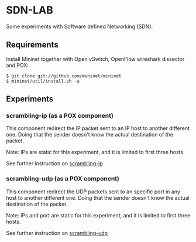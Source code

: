 # SDN-LAB
Some experiments with Software defined Networking (SDN).

## Requirements
Install Mininet together with Open vSwitch, OpenFlow wireshark dissector and POX:

```
$ git clone git://github.com/mininet/mininet
$ mininet/util/install.sh -a
```

## Experiments

### scrambling-ip (as a POX component)
This component redirect the IP packet sent to an IP host to another different one. Doing that the sender doesn't know the actual destination of the packet.

Note: IPs are static for this experiment, and it is limited to first three hosts.

See further instruction on [scrambling-ip](screambling-ip)

### scrambling-udp (as a POX component)
This component redirect the UDP packets sent to an specific port in any host to another different one. Doing that the sender doesn't know the actual destination of the packet.

Note: IPs and port are static for this experiment, and it is limited to first three hosts.

See further instruction on [scrambling-udp](screambling-udp)

